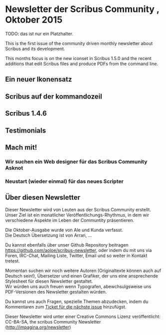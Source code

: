# Newsletter der Scribus Community , Oktober 2015

TODO: das ist nur ein Platzhalter.

This is the first issue of the community driven monthly newsletter about Scribus and its development.

This months focus is on the new iconset in Scribus 1.5.0 and the recent additions that edit Scribus files and produce PDFs from the command line.


## Ein neuer Ikonensatz


## Scribus auf der kommandozeil

## Scribus 1.4.6

## Testimonials

## Mach mit!

### Wir suchen ein Web designer für das Scribus Community Asknot

### Neustart (wieder einmal) für das neues Scripter

## Über diesen Newsletter

Dieser Newsletter wird von Leuten aus der Scribus Community erstellt.  
Unser Ziel ist ein monatlicher Veröffentlichungs-Rhythmus, in dem wir verschiedene Aspekte im Leben der Communtity präsentieren.

Die Oktober-Ausgabe wurde von Ale und Kunda verfasst.  
Die Deutsch Übersetzung ist von Arran, ...

Du kannst ebenfalls über unser Github Repository beitragen <https://github.com/aoloe/scribus-newsletter>, oder indem du mit uns via Foren, IRC-Chat, Mailing Liste, Twitter, Email und so weiter in Kontakt tretest.

Momentan suchen wir noch weitere Autoren (Originaltexte können auch auf Deutsch sein!), Übersetzer und einen Grafiker, der uns eine ansprechende Stylesheet für diesen Newsletter gestaltet.  
Wir würden uns auch freuen wenn Typografen, abewchsulgsweise uns PDF-Versionen des Newsletter gestalten würden.

Du kannst uns auch Fragen, spezielle Themen abzudecken, indem du Kommentaren zum [Ticket für die nächste issue](https://github.com/aoloe/scribus-newsletter/issues/7) hinzufügst.

Dieser Newsletter wird unter einer Creative Commons Lizenz veröffentlicht:  
CC-BA-SA, the scribus Community Newsletter (http://impagina.org/newsletter)
